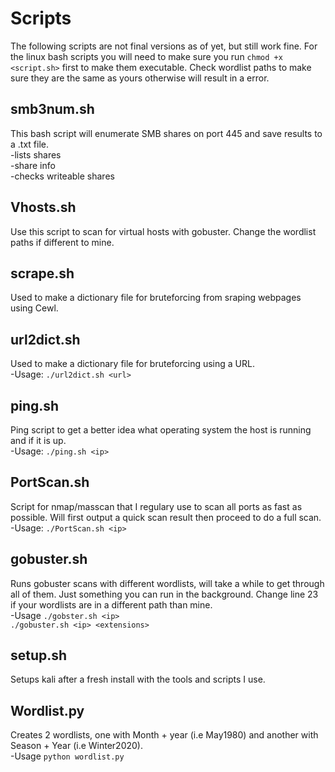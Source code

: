 # Scripts
   
The following scripts are not final versions as of yet, but still work fine.
For the linux bash scripts you will need to make sure you run `chmod +x <script.sh>` first to make them executable.
Check wordlist paths to make sure they are the same as yours otherwise will result in a error.  
  
## smb3num.sh
This bash script will enumerate SMB shares on port 445 and save results to a .txt file.   
-lists shares   
-share info     
-checks writeable shares 

## Vhosts.sh  
Use this script to scan for virtual hosts with gobuster. Change the wordlist paths if different to mine.  

## scrape.sh
Used to make a dictionary file for bruteforcing from sraping webpages using Cewl.

## url2dict.sh
Used to make a dictionary file for bruteforcing using a URL.  
-Usage:       `./url2dict.sh <url>`  
   
## ping.sh
Ping script to get a better idea what operating system the host is running and if it is up.  
-Usage:     `./ping.sh <ip>`
      
## PortScan.sh
Script for nmap/masscan that I regulary use to scan all ports as fast as possible. Will first output a quick scan result then proceed to do a full scan.  
-Usage:     `./PortScan.sh <ip>`
   
## gobuster.sh
Runs gobuster scans with different wordlists, will take a while to get through all of them. Just something you can run in the background. Change line 23 if your wordlists are in a different path than mine.   
-Usage      `./gobster.sh <ip>`  
            `./gobuster.sh <ip> <extensions>`
           
## setup.sh  
Setups kali after a fresh install with the tools and scripts I use.  
   
## Wordlist.py
Creates 2 wordlists, one with Month + year (i.e May1980) and another with Season + Year (i.e Winter2020).  
-Usage     `python wordlist.py`
  
